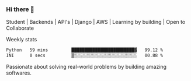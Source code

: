 ### Hi there 👋 

Student | Backends | API's | Django | AWS |  Learning by building | Open to Collaborate

Weekly stats
<!--START_SECTION:waka-->

```txt
Python   59 mins         ████████████████████████▓   99.12 %
INI      0 secs          ▒░░░░░░░░░░░░░░░░░░░░░░░░   00.88 %
```

<!--END_SECTION:waka-->


Passionate about solving real-world problems by building amazing softwares.
